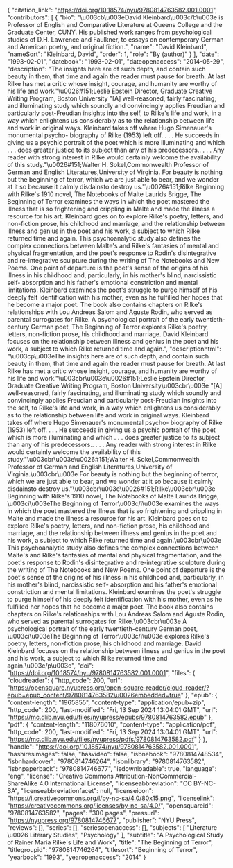 {
   "citation_link": "https://doi.org/10.18574/nyu/9780814763582.001.0001",
   "contributors": [
     {
       "bio": "\u003cb\u003eDavid Kleinbard\u003c/b\u003e is Professor of English and Comparative Literature at Queens College and the Graduate Center, CUNY. His published work ranges from psychological studies of D.H. Lawrence and Faulkner, to essays on contemporary German and American poetry, and original fiction.",
       "name": "David Kleinbard",
       "nameSort": "Kleinbard, David",
       "order": 1,
       "role": "By (author)"
     }
   ],
   "date": "1993-02-01",
   "datebook": "1993-02-01",
   "dateopenaccess": "2014-05-29",
   "description": "The insights here are of such depth, and contain such beauty in them, that time and again the reader must pause for breath.  At last Rilke has met a critic whose insight, courage, and humanity are worthy of his life and work.\"\u0026#151;Leslie Epstein Director, Graduate Creative Writing Program, Boston University \"[A] well-reasoned, fairly fascinating, and illuminating study which soundly and convincingly applies Freudian and particularly post-Freudian insights into the self, to Rilke's life and work, in a way which enlightens us considerably as to the relationship between life and work in original ways.  Kleinbard takes off where Hugo Simenauer's monumental psycho- biography of Rilke (1953) left off. . . . He succeeds in giving us a psychic portrait of the poet which is more illuminating and which . . . does greater justice to its subject than any of his predecessors.. . . .  Any reader with strong interest in Rilke would certainly welcome the availability of this study.\"\u0026#151;Walter H. Sokel,Commonwealth Professor of German and English Literatures,University of Virginia. For beauty is nothing but the beginning of terror, which we are just able to bear, and we wonder at it so because it calmly disdainsto destroy us.\"\u0026#151;Rilke Beginning with Rilke's 1910 novel, The Notebooks of Malte Laurids Brigge,  The Beginning of Terror examines the ways in which the poet mastered the illness that is so frightening and crippling in Malte and made the illness a resource for his art.  Kleinbard goes on to explore Rilke's poetry, letters, and non-fiction prose, his childhood and marriage, and the relationship between illness and genius in the poet and his work, a subject to which Rilke returned time and again. This psychoanalytic study also defines the complex connections between Malte's and Rilke's fantasies of mental and physical fragmentation, and the poet's response to Rodin's disintegrative and re-integrative sculpture during the writing of The Notebooks and New Poems.  One point of departure is the poet's sense of the origins of his illness in his childhood and, particularly, in his mother's blind, narcissistic self- absorption and his father's emotional constriction and mental limitations. Kleinbard examines the poet's struggle to purge himself of his deeply felt identification with his mother, even as he fulfilled her hopes that he become a major poet.  The book also contains chapters on Rilke's relationships with Lou Andreas Salom and Aguste Rodin, who served as parental surrogates for Rilke. A psychological portrait of the early twentieth-century German poet, The Beginning of Terror explores Rilke's poetry, letters, non-fiction prose, his childhood and marriage. David Kleinbard focuses on the relationship between illness and genius in the poet and his work, a subject to which Rilke returned time and again.",
   "descriptionhtml": "\u003cp\u003eThe insights here are of such depth, and contain such beauty in them, that time and again the reader must pause for breath.  At last Rilke has met a critic whose insight, courage, and humanity are worthy of his life and work.\"\u003cbr\u003e\u0026#151;Leslie Epstein Director, Graduate Creative Writing Program, Boston University\u003cbr\u003e \"[A] well-reasoned, fairly fascinating, and illuminating study which soundly and convincingly applies Freudian and particularly post-Freudian insights into the self, to Rilke's life and work, in a way which enlightens us considerably as to the relationship between life and work in original ways.  Kleinbard takes off where Hugo Simenauer's monumental psycho- biography of Rilke (1953) left off. . . . He succeeds in giving us a psychic portrait of the poet which is more illuminating and which . . . does greater justice to its subject than any of his predecessors.. . . .  Any reader with strong interest in Rilke would certainly welcome the availability of this study.\"\u003cbr\u003e\u0026#151;Walter H. Sokel,Commonwealth Professor of German and English Literatures,University of Virginia.\u003cbr\u003e For beauty is nothing but the beginning of terror, which we are just able to bear, and we wonder at it so because it calmly disdainsto destroy us.\"\u003cbr\u003e\u0026#151;Rilke\u003cbr\u003e Beginning with Rilke's 1910 novel, The Notebooks of Malte Laurids Brigge,  \u003ci\u003eThe Beginning of Terror\u003c/i\u003e examines the ways in which the poet mastered the illness that is so frightening and crippling in Malte and made the illness a resource for his art.  Kleinbard goes on to explore Rilke's poetry, letters, and non-fiction prose, his childhood and marriage, and the relationship between illness and genius in the poet and his work, a subject to which Rilke returned time and again.\u003cbr\u003e This psychoanalytic study also defines the complex connections between Malte's and Rilke's fantasies of mental and physical fragmentation, and the poet's response to Rodin's disintegrative and re-integrative sculpture during the writing of The Notebooks and New Poems.  One point of departure is the poet's sense of the origins of his illness in his childhood and, particularly, in his mother's blind, narcissistic self- absorption and his father's emotional constriction and mental limitations. Kleinbard examines the poet's struggle to purge himself of his deeply felt identification with his mother, even as he fulfilled her hopes that he become a major poet.  The book also contains chapters on Rilke's relationships with Lou Andreas Salom and Aguste Rodin, who served as parental surrogates for Rilke.\u003cbr\u003e A psychological portrait of the early twentieth-century German poet, \u003ci\u003eThe Beginning of Terror\u003c/i\u003e explores Rilke's poetry, letters, non-fiction prose, his childhood and marriage. David Kleinbard focuses on the relationship between illness and genius in the poet and his work, a subject to which Rilke returned time and again.\u003c/p\u003e",
   "doi": "https://doi.org/10.18574/nyu/9780814763582.001.0001",
   "files": {
     "cloudreader": {
       "http_code": 200,
       "url": "https://opensquare.nyupress.org/open-square-reader/cloud-reader/?epub=epub_content/9780814763582\u0026embedded=true"
     },
     "epub": {
       "content-length": "1965855",
       "content-type": "application/epub+zip",
       "http_code": 200,
       "last-modified": "Fri, 13 Sep 2024 13:04:01 GMT",
       "url": "https://mc.dlib.nyu.edu/files/nyupress/epubs/9780814763582.epub"
     },
     "pdf": {
       "content-length": "118076010",
       "content-type": "application/pdf",
       "http_code": 200,
       "last-modified": "Fri, 13 Sep 2024 13:04:01 GMT",
       "url": "https://mc.dlib.nyu.edu/files/nyupress/pdfs/9780814763582.pdf"
     }
   },
   "handle": "https://doi.org/10.18574/nyu/9780814763582.001.0001",
   "hashiresimages": false,
   "hasvideo": false,
   "isbnebook": "9780814748534",
   "isbnhardcover": "9780814746264",
   "isbnlibrary": "9780814763582",
   "isbnpaperback": "9780814746677",
   "isdownloadable": true,
   "language": "eng",
   "license": "Creative Commons Attribution-NonCommercial-ShareAlike 4.0 International License",
   "licenseabbreviation": "CC BY-NC-SA",
   "licenseabbreviationfacet": null,
   "licenseicon": "https://i.creativecommons.org/l/by-nc-sa/4.0/80x15.png",
   "licenselink": "https://creativecommons.org/licenses/by-nc-sa/4.0/",
   "opensquareid": "9780814763582",
   "pages": "300 pages",
   "pressurl": "https://nyupress.org/9780814746677",
   "publisher": "NYU Press",
   "reviews": [],
   "series": [],
   "seriesopenaccess": [],
   "subjects": [
     "Literature \u0026 Literary Studies",
     "Psychology"
   ],
   "subtitle": "A Psychological Study of Rainer Maria Rilke's Life and Work",
   "title": "The Beginning of Terror",
   "titlegroupid": "9780814746264",
   "titlesort": "Beginning of Terror",
   "yearbook": "1993",
   "yearopenaccess": "2014"
 }
